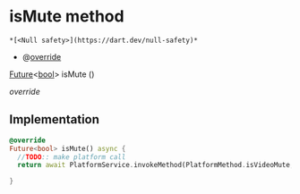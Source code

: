 


# isMute method




    *[<Null safety>](https://dart.dev/null-safety)*



- @[override](https://api.flutter.dev/flutter/dart-core/override-constant.html)

[Future](https://api.flutter.dev/flutter/dart-async/Future-class.html)&lt;[bool](https://api.flutter.dev/flutter/dart-core/bool-class.html)> isMute
()

_override_






## Implementation

```dart
@override
Future<bool> isMute() async {
  //TODO:: make platform call
  return await PlatformService.invokeMethod(PlatformMethod.isVideoMute,arguments: {"peer_id":peer!.peerId,"is_local":peer!.isLocal});

}
```







